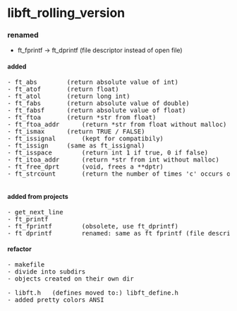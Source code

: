 # libft_rolling_version

### renamed
- ft_fprintf -> ft_dprintf (file descriptor instead of open file)

#### added
<pre>
- ft_abs		(return absolute value of int)
- ft_atof		(return float)
- ft_atol		(return long int)
- ft_fabs		(return absolute value of double)
- ft_fabsf		(return absolute value of float)
- ft_ftoa		(return *str from float)
- ft_ftoa_addr		(return *str from float without malloc)
- ft_ismax		(return TRUE / FALSE)
- ft_issignal		(kept for compatibily)
- ft_issign		(same as ft_issignal)
- ft_isspace		(return int 1 if true, 0 if false)
- ft_itoa_addr		(return *str from int without malloc)
- ft_free_dprt		(void, frees a **dptr)
- ft_strcount		(return the number of times 'c' occurs on *str)

</pre>

#### added from projects
<pre>
- get_next_line  
- ft_printf  
- ft_fprintf		(obsolete, use ft_dprintf)
- ft_dprintf		renamed: same as ft_fprintf (file descriptor instead of open file)
</pre>
 
#### refactor
<pre>
- makefile  
- divide into subdirs  
- objects created on their own dir  

- libft.h  	(defines moved to:)	libft_define.h  
- added pretty_colors_ANSI
</pre>
